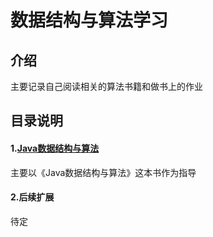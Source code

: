 # 数据结构与算法学习


## 介绍
主要记录自己阅读相关的算法书籍和做书上的作业


## 目录说明


#### 1.[Java数据结构与算法](https://github.com/developers-youcong/AlgorithmOfhomework/tree/master/Java%E6%95%B0%E6%8D%AE%E7%BB%93%E6%9E%84%E4%B8%8E%E7%AE%97%E6%B3%95)

主要以《Java数据结构与算法》这本书作为指导


#### 2.后续扩展
待定